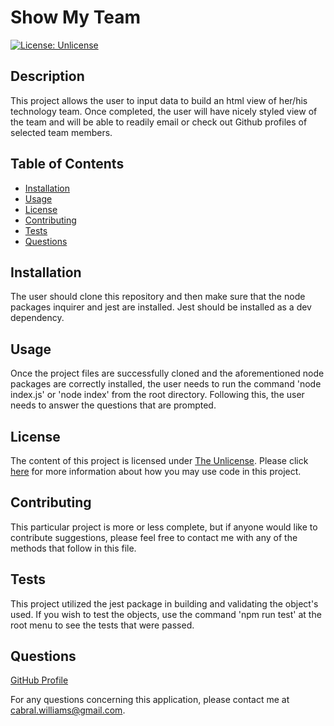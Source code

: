 # Show My Team

  [![License: Unlicense](https://img.shields.io/badge/license-Unlicense-blue.svg)](http://unlicense.org/)

  ## Description
  This project allows the user to input data to build an html view of her/his technology team.  Once completed, the user will have nicely styled view of the team and will be able to readily email or check out Github profiles of selected team members.
  
  ## Table of Contents
  
  * [Installation](#installation)
  * [Usage](#usage)
  * [License](#license)
  * [Contributing](#contributing)
  * [Tests](#tests)
  * [Questions](#questions)
  
  ## Installation
  
  The user should clone this repository and then make sure that the node packages inquirer and jest are installed.  Jest should be installed as a dev dependency.
  
  ## Usage
  
  Once the project files are successfully cloned and the aforementioned node packages are correctly installed, the user needs to run the command 'node index.js' or 'node index' from the root directory.  Following this, the user needs to answer the questions that are prompted.
  
  ## License
  
  The content of this project is licensed under [The Unlicense](http://unlicense.org/).  Please click [here](http://unlicense.org/) for more information about how you may use code in this project.

  ## Contributing

  This particular project is more or less complete, but if anyone would like to contribute suggestions, please feel free to contact me with any of the methods that follow in this file.
  
  
  ## Tests
  
  This project utilized the jest package in building and validating the object's used.  If you wish to test the objects, use the command 'npm run test' at the root menu to see the tests that were passed.
  
  ## Questions
  [GitHub Profile](http://github.com/cabralwilliams)
  
  For any questions concerning this application, please contact me at cabral.williams@gmail.com.